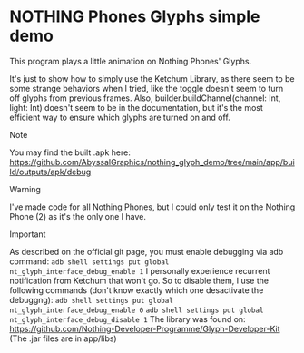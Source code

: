 # NOTHING Phones Glyphs simple demo


This program plays a little animation on Nothing Phones' Glyphs.

It's just to show how to simply use the Ketchum Library, as there seem to be some strange behaviors when I tried, like the toggle doesn't seem to turn off glyphs from previous frames.
Also, builder.buildChannel(channel: Int, light: Int) doesn't seem to be in the documentation, but it's the most efficient way to ensure which glyphs are turned on and off.

> [!NOTE]
> You may find the built .apk here: 
> https://github.com/AbyssalGraphics/nothing_glyph_demo/tree/main/app/build/outputs/apk/debug

> [!WARNING]
> I've made code for all Nothing Phones, but I could only test it on the Nothing Phone (2) as it's the only one I have.

> [!IMPORTANT] 
> As described on the official git page, you must enable debugging via adb command:
>  `adb shell settings put global nt_glyph_interface_debug_enable 1`
> I personally experience recurrent notification from Ketchum that won't go. So to disable them, I use the following commands (don't know exactly which one desactivate the debuggng):
>  `adb shell settings put global nt_glyph_interface_debug_enable 0`
>  `adb shell settings put global nt_glyph_interface_debug_disable 1`
> The library was found on: https://github.com/Nothing-Developer-Programme/Glyph-Developer-Kit (The .jar files are in app/libs)
